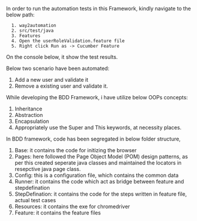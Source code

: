 In order to run the automation tests in this Framework, kindly navigate to the below path:


      1. way2automation
      2. src/test/java
      3. Features
      4. Open the userRoleValidation.feature file
      5. Right click Run as -> Cucumber Feature

On the console below, it show the test results.

Below two scenario have been automated:
   1. Add a new user and validate it
   2. Remove a existing user and validate it.
  
While developing the BDD Framework, i have utilize below OOPs concepts:
   1. Inheritance
   2. Abstraction
   3. Encapsulation
   4. Appropriately use the Super and This keywords, at necessity places.
  
In BDD framework, code has been segregated in below folder structure,
  1. Base: it contains the code for initizing the browser
  2. Pages: here followed the Page Object Model (POM) design patterns, as per this created seperate java classes and maintained the locators in resepctive java page class.
  3. Config: this is a configuration file, which contains the common data
  4. Runner: it contains the code which act as bridge between feature and stepdefination
  5. StepDefination: it contains the code for the steps written in feature file, actual test cases
  6. Resources: it contains the exe for chromedriver
  7. Feature: it contains the feature files
   
